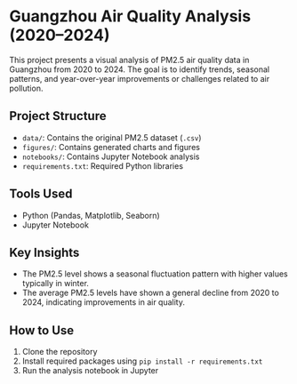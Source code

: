 # Guangzhou Air Quality Analysis (2020–2024)

This project presents a visual analysis of PM2.5 air quality data in Guangzhou from 2020 to 2024. The goal is to identify trends, seasonal patterns, and year-over-year improvements or challenges related to air pollution.

## Project Structure

- `data/`: Contains the original PM2.5 dataset (`.csv`)
- `figures/`: Contains generated charts and figures
- `notebooks/`: Contains Jupyter Notebook analysis
- `requirements.txt`: Required Python libraries

## Tools Used

- Python (Pandas, Matplotlib, Seaborn)
- Jupyter Notebook

## Key Insights

- The PM2.5 level shows a seasonal fluctuation pattern with higher values typically in winter.
- The average PM2.5 levels have shown a general decline from 2020 to 2024, indicating improvements in air quality.

## How to Use

1. Clone the repository
2. Install required packages using `pip install -r requirements.txt`
3. Run the analysis notebook in Jupyter
